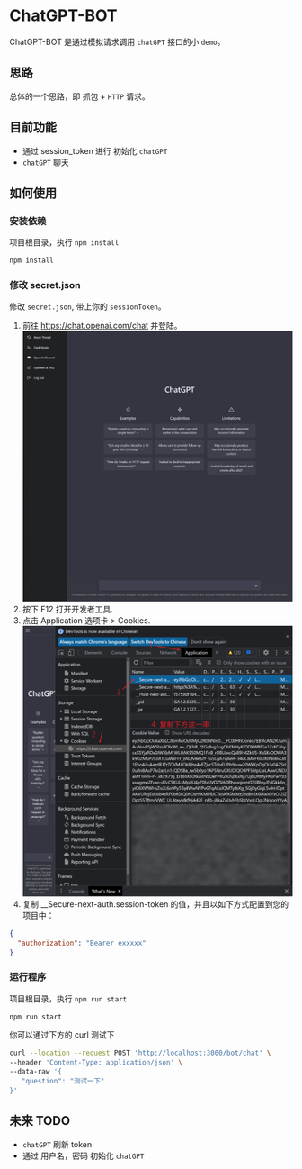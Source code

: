 # ChatGPT-BOT

ChatGPT-BOT 是通过模拟请求调用 `chatGPT` 接口的小 `demo`。


## 思路

总体的一个思路，即 抓包 + `HTTP` 请求。

## 目前功能

- 通过 session_token 进行 初始化 `chatGPT`
- `chatGPT` 聊天

## 如何使用

### 安装依赖

项目根目录，执行 `npm install`
```bash
npm install
```
### 修改 secret.json

修改 `secret.json`, 带上你的 `sessionToken`。

1. 前往 <https://chat.openai.com/chat> 并登陆。
 ![image](./docs/homepage.png)
1. 按下 F12 打开开发者工具.
2. 点击 Application 选项卡 > Cookies.
   ![image](./docs/get_token.png)
3. 复制 \_\_Secure-next-auth.session-token 的值，并且以如下方式配置到您的项目中：

```json
{
  "authorization": "Bearer exxxxx"
}

```

### 运行程序
项目根目录，执行 `npm run start`
```
npm run start
```

你可以通过下方的 curl 测试下
```bash
curl --location --request POST 'http://localhost:3000/bot/chat' \
--header 'Content-Type: application/json' \
--data-raw '{
   "question": "测试一下"   
}'
```

## 未来 TODO
- `chatGPT`  刷新 token
- 通过 用户名，密码 初始化 `chatGPT`




